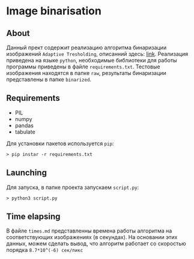 # Image binarisation

## About

Данный прект содержит реализацию алгоритма бинаризации изображений `Adaptive Tresholding`, описанний здесь: [link](http://people.scs.carleton.ca/~roth/iit-publications-iti/docs/gerh-50002.pdf). Реализация приведена на языке `python`, необходимые библиотеки для работы программы приведены в файле `requirements.txt`. Тестовые изображения находятся в папке `raw`, результаты бинаризации представлены в папке `binarized`.

## Requirements

* PIL
* numpy 
* pandas 
* tabulate

Для установки пакетов используется `pip`:

```
> pip instar -r requirements.txt
```

## Launching 

Для запуска, в папке проекта запускаем `script.py`:

```
> python3 script.py
```

## Time elapsing

В файле `times.md` представленны времена работы алгоритма на соответствующих изображениях (в секундах). На основании этих данных, можем сделать вывод, что алгоритм работает со скоростью порядка `8.7*10^(-6) сек/пикс`